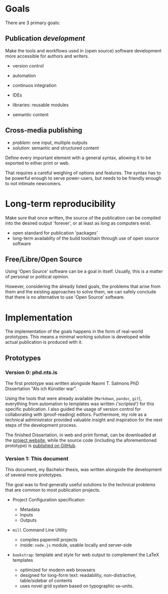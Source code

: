 # Goals


There are 3 primary goals:

## Publication *development*

Make the tools and workflows used in (open source) software development more accessible for authors and writers.

- version control 
- automation
- continuos integration
- IDEs
- libraries: reusable modules

- semantic content

## Cross-media publishing

- *problem*: one input, multiple outputs
- *solution*: semantic and structured content

Define every important element with a general syntax, allowing it to be exported to either print or web.

That requires a careful weighing of options and features. The syntax has to be powerful enough to serve power-users, but needs to be friendly enough to not intimate newcomers.

# Long-term reproducibility

Make sure that once written, the source of the publication can be compiled into the desired output 'forever', or at least as long as computers exist.

* open standard for publication 'packages'
* long-term availabilty of the build toolchain through use of open source software 


## Free/Libre/Open Source

Using 'Open Source' software can be a goal in itself. Usually, this is a matter of personal or political opinion. 

However, considering the already listed goals, the problems that arise from them and the existing approaches to solve them, we can safely conclude that there is no alternative to use 'Open Source' software.

<!-- 
!["Open Source All The Things" *([internet meme][flossmeme])*](../_stash/open-source-all-the-things.jpg)

[flossmeme]: http://thinkahol.wordpress.com/2012/04/05/open-source-all-the-things-free-energy-and-free-information-for-a-free-people/ 
-->


# Implementation

The implementation of the goals happens in the form of real-world prototypes. 
This means a minimal working solution is developed while actual publication is produced with it.


## Prototypes

### Version 0: phd.nts.is

The first prototype was written alongside Naomi T. Salmons PhD Dissertation 
"Als ich Künstler war".

Using the tools that were already available (`Markdown`, `pandoc`, `git`), 
everything from automation to templates was written *('scripted')* for this specific publication. 
I also guided the usage of version control for collaborating with (proof-reading) editors. 
Furthermore, my role as a technical administrator provided valuable insight and inspiration for the next steps of the development process.

The finished Dissertation, in web and print format, can be downloaded at 
the [project website](http://phd.nts.is), 
while the source code (including the aforementioned prototype) is [published on GitHub](http://github.com/NTS/PhD).


### Version 1: This document

This document, my Bachelor thesis, was written alongside the development of several more prototypes.

The goal was to find generally useful solutions to the technical problems that are common to most publication projects.

- Project Configuration specification
    * Metadata
    * Inputs
    * Outputs

- `mill` Command Line Utility
    * compiles papermill projects
    * inside: `node.js` module, usable locally and server-side

- `bookstrap`: template and style for web output to complement the LaTeX templates
    * optimized for modern web browsers
    * designed for long-form text: readability, non-distractive, table/sidebar of contents
    * uses novel grid system based on typographic `em`-units.